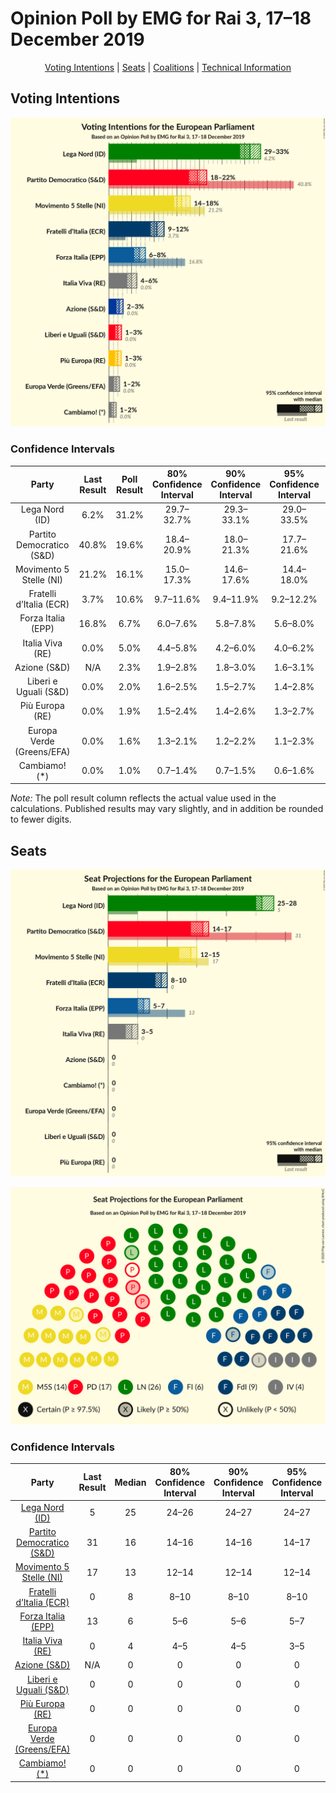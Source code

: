 # Opinion Poll by EMG for Rai 3, 17–18 December 2019

<p align="center"><a href="#voting-intentions">Voting Intentions</a> | <a href="#seats">Seats</a> | <a href="#coalitions">Coalitions</a> | <a href="#technical-information">Technical Information</a></p>

## Voting Intentions

![Graph with voting intentions not yet produced](2019-12-18-EMG.png "Voting Intentions")

### Confidence Intervals

| Party | Last Result | Poll Result | 80% Confidence Interval | 90% Confidence Interval | 95% Confidence Interval | 99% Confidence Interval |
|:-----:|:-----------:|:-----------:|:-----------------------:|:-----------------------:|:-----------------------:|:-----------------------:|
| Lega Nord (ID) | 6.2% | 31.2% | 29.7–32.7% |29.3–33.1% |29.0–33.5% |28.3–34.2% |
| Partito Democratico (S&D) | 40.8% | 19.6% | 18.4–20.9% |18.0–21.3% |17.7–21.6% |17.2–22.2% |
| Movimento 5 Stelle (NI) | 21.2% | 16.1% | 15.0–17.3% |14.6–17.6% |14.4–18.0% |13.8–18.5% |
| Fratelli d’Italia (ECR) | 3.7% | 10.6% | 9.7–11.6% |9.4–11.9% |9.2–12.2% |8.8–12.7% |
| Forza Italia (EPP) | 16.8% | 6.7% | 6.0–7.6% |5.8–7.8% |5.6–8.0% |5.3–8.5% |
| Italia Viva (RE) | 0.0% | 5.0% | 4.4–5.8% |4.2–6.0% |4.0–6.2% |3.7–6.6% |
| Azione (S&D) | N/A | 2.3% | 1.9–2.8% |1.8–3.0% |1.6–3.1% |1.5–3.4% |
| Liberi e Uguali (S&D) | 0.0% | 2.0% | 1.6–2.5% |1.5–2.7% |1.4–2.8% |1.2–3.0% |
| Più Europa (RE) | 0.0% | 1.9% | 1.5–2.4% |1.4–2.6% |1.3–2.7% |1.2–3.0% |
| Europa Verde (Greens/EFA) | 0.0% | 1.6% | 1.3–2.1% |1.2–2.2% |1.1–2.3% |0.9–2.6% |
| Cambiamo! (*) | 0.0% | 1.0% | 0.7–1.4% |0.7–1.5% |0.6–1.6% |0.5–1.8% |

*Note:* The poll result column reflects the actual value used in the calculations. Published results may vary slightly, and in addition be rounded to fewer digits.

## Seats

![Graph with seats not yet produced](2019-12-18-EMG-seats.png "Seats")

![Graph with seating plan not yet produced](2019-12-18-EMG-seating-plan.png "Seating Plan")

### Confidence Intervals

| Party | Last Result | Median | 80% Confidence Interval | 90% Confidence Interval | 95% Confidence Interval | 99% Confidence Interval |
|:-----:|:-----------:|:------:|:-----------------------:|:-----------------------:|:-----------------------:|:-----------------------:|
| <a href="#lega-nord-(id)">Lega Nord (ID)</a> | 5 | 25 | 24–26 |24–27 |24–27 |23–28 |
| <a href="#partito-democratico-(s&d)">Partito Democratico (S&D)</a> | 31 | 16 | 14–16 |14–16 |14–17 |13–17 |
| <a href="#movimento-5-stelle-(ni)">Movimento 5 Stelle (NI)</a> | 17 | 13 | 12–14 |12–14 |12–14 |11–15 |
| <a href="#fratelli-d’italia-(ecr)">Fratelli d’Italia (ECR)</a> | 0 | 8 | 8–10 |8–10 |8–10 |7–10 |
| <a href="#forza-italia-(epp)">Forza Italia (EPP)</a> | 13 | 6 | 5–6 |5–6 |5–7 |4–7 |
| <a href="#italia-viva-(re)">Italia Viva (RE)</a> | 0 | 4 | 4–5 |4–5 |3–5 |0–5 |
| <a href="#azione-(s&d)">Azione (S&D)</a> | N/A | 0 | 0 |0 |0 |0 |
| <a href="#liberi-e-uguali-(s&d)">Liberi e Uguali (S&D)</a> | 0 | 0 | 0 |0 |0 |0 |
| <a href="#più-europa-(re)">Più Europa (RE)</a> | 0 | 0 | 0 |0 |0 |0 |
| <a href="#europa-verde-(greens/efa)">Europa Verde (Greens/EFA)</a> | 0 | 0 | 0 |0 |0 |0 |
| <a href="#cambiamo!-(*)">Cambiamo! (*)</a> | 0 | 0 | 0 |0 |0 |0 |

